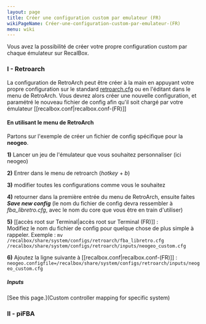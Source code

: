 ```yaml
---
layout: page
title: Créer une configuration custom par emulateur (FR)
wikiPageName: Créer-une-configuration-custom-par-emulateur-(FR)
menu: wiki
---
```


Vous avez la possibilité de créer votre propre configuration custom par chaque émulateur sur RecalBox.

### I - Retroarch
La configuration de RetroArch peut être créer à la main en appuyant votre propre configuration sur le standard [retroarch.cfg](https://github.com/libretro/RetroArch/blob/master/retroarch.cfg) ou en l'éditant dans le menu de RetroArch. Vous devrez alors créer une nouvelle configuration, et paramétré le nouveau fichier de config afin qu'il soit chargé par votre émulateur [[recalbox.conf|recalbox.conf-(FR)]]

#### En utilisant le menu de RetroArch 

Partons sur l'exemple de créer un fichier de config spécifique pour la **neogeo**.

**1)** Lancer un jeu de l'émulateur que vous souhaitez personnaliser (ici neogeo) 

**2)** Entrer dans le menu de retroarch (_hotkey_ + _b_)

**3)** modifier toutes les configurations comme vous le souhaitez

**4)** retourner dans la première entrée du menu de RetroArch, ensuite faites ***Save new config*** (le nom du fichier de config devra ressembler à _fba_libretro.cfg_, avec le nom du core que vous être en train d'utiliser)

**5)** [[accès root sur Terminal|accès root sur Terminal  (FR)]] :  
Modifiez le nom du fichier de config pour quelque chose de plus simple à rappeler. Exemple : 
`mv /recalbox/share/system/configs/retroarch/fba_libretro.cfg /recalbox/share/system/configs/retroarch/inputs/neogeo_custom.cfg`  

**6)** Ajoutez la ligne suivante à [[recalbox.conf|recalbox.conf-(FR)]] :  
`neogeo.configfile=/recalbox/share/system/configs/retroarch/inputs/neogeo_custom.cfg`  

##### Inputs

[See this page.](Custom controller mapping for specific system)

### II - piFBA

